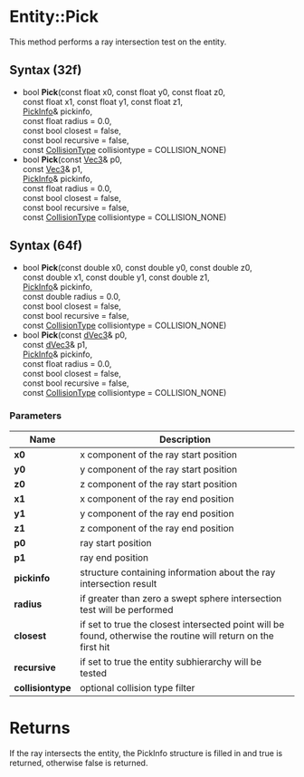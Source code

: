 # Entity::Pick #
This method performs a ray intersection test on the entity.

## Syntax (32f) ##
- bool **Pick**(const float x0, const float y0, const float z0,  
const float x1, const float y1, const float z1,  
[PickInfo](CPP_PickInfo.cpp)& pickinfo,  
const float radius = 0.0,  
const bool closest = false,  
const bool recursive = false,  
const [CollisionType](CPP_Constants.md) collisiontype = COLLISION_NONE)
- bool **Pick**(const [Vec3](CPP_Vec3.md)& p0,  
const [Vec3](CPP_Vec3.md)& p1,  
[PickInfo](CPP_PickInfo.cpp)& pickinfo,  
const float radius = 0.0,  
const bool closest = false,  
const bool recursive = false,  
const [CollisionType](CPP_Constants.md) collisiontype = COLLISION_NONE)

## Syntax (64f) ##
- bool **Pick**(const double x0, const double y0, const double z0,  
const double x1, const double y1, const double z1,  
[PickInfo](CPP_PickInfo.cpp)& pickinfo,  
const double radius = 0.0,  
const bool closest = false,  
const bool recursive = false,  
const [CollisionType](CPP_Constants.md) collisiontype = COLLISION_NONE)
- bool **Pick**(const [dVec3](CPP_dVec3.md)& p0,  
const [dVec3](CPP_dVec3.md)& p1,  
[PickInfo](CPP_PickInfo.cpp)& pickinfo,  
const float radius = 0.0,  
const bool closest = false,  
const bool recursive = false,  
const [CollisionType](CPP_Constants.md) collisiontype = COLLISION_NONE)

### Parameters ###
| Name | Description |
| --- | --- |
| **x0** | x component of the ray start position |
| **y0** | y component of the ray start position |
| **z0** | z component of the ray start position |
| **x1** | x component of the ray end position |
| **y1** | y component of the ray end position |
| **z1** | z component of the ray end position |
| **p0** | ray start position |
| **p1** | ray end position |
| **pickinfo** | structure containing information about the ray intersection result |
| **radius** | if greater than zero a swept sphere intersection test will be performed |
| **closest** | if set to true the closest intersected point will be found, otherwise the routine will return on the first hit |
| **recursive** | if set to true the entity subhierarchy will be tested |
| **collisiontype** | optional collision type filter |

# Returns #
If the ray intersects the entity, the PickInfo structure is filled in and true is returned, otherwise false is returned.
